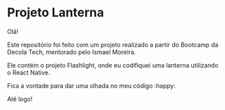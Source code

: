 # Projeto Lanterna

Olá! 

Este repositório foi feito com um projeto realizado a partir do Bootcamp da Decola Tech, 
mentorado pelo Ismael Moreira.

Ele contém o projeto Flashlight, onde eu codifiquei uma lanterna utilizando o React Native.

Fica a vontade para dar uma olhada no meu código :happy:

Até logo!